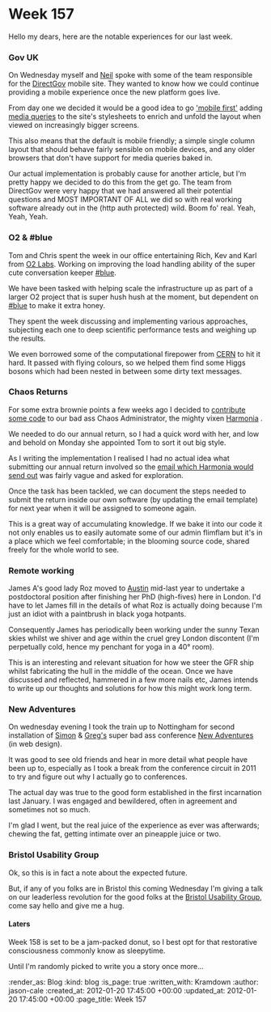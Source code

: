 Week 157
========

Hello my dears, here are the notable experiences for our last week.

### Gov UK

On Wednesday myself and [Neil][Neil] spoke with some of the team responsible for the [DirectGov][DirectGov] mobile site. They wanted to know how we could continue providing a mobile experience once the new platform goes live.

From day one we decided it would be a good idea to go ['mobile first'](http://www.google.co.uk/search?sourceid=chrome&ie=UTF-8&q=mobile+first) adding [media queries](http://www.alistapart.com/articles/responsive-web-design/) to the site's stylesheets to enrich and unfold the layout when viewed on increasingly bigger screens.

This also means that the default is mobile friendly; a simple single column layout that should behave fairly sensible on mobile devices, and any older browsers that don't have support for media queries baked in.

Our actual implementation is probably cause for another article, but I'm pretty happy we decided to do this from the get go. The team from DirectGov were very happy that we had answered all their potential questions and MOST IMPORTANT OF ALL we did so with real working software already out in the (http auth protected) wild. Boom fo' real. Yeah, Yeah, Yeah.

### O2 &amp; #blue

Tom and Chris spent the week in our office entertaining Rich, Kev and Karl from [O2 Labs](http://o2labs.co.uk/). Working on improving the load handling ability of the super cute conversation keeper [#blue](http://hashblue.com).

We have been tasked with helping scale the infrastructure up as part of a larger O2 project that is super hush hush at the moment, but dependent on [#blue](http://hashblue.com) to make it extra honey.

They spent the week discussing and implementing various approaches, subjecting each one to deep scientific performance tests and weighing up the results.

We even borrowed some of the computational firepower from [CERN](http://public.web.cern.ch/public/) to hit it hard. It passed with flying colours, so we helped them find some Higgs bosons which had been nested in between some dirty text messages.

### Chaos Returns

For some extra brownie points a few weeks ago I decided to [contribute some code](https://github.com/freerange/harmonia/commit/5ad4eabd701050f65a7b02756a4ab55e33b2aed2) to our bad ass Chaos Administrator, the mighty vixen [Harmonia](https://github.com/freerange/harmonia) .

We needed to do our annual return, so I had a quick word with her, and low and behold on Monday she appointed Tom to sort it out big style.

As I writing the implementation I realised I had no actual idea what submitting our annual return involved so the [email which Harmonia would send out](https://github.com/freerange/harmonia/blob/5ad4eabd701050f65a7b02756a4ab55e33b2aed2/lib/emails/annual_return.erb) was fairly vague and asked for exploration.

Once the task has been tackled, we can document the steps needed to submit the return inside our own software (by updating the email template) for next year when it will be assigned to someone again.

This is a great way of accumulating knowledge. If we bake it into our code it not only enables us to easily automate some of our admin flimflam but it's in a place which we feel comfortable; in the blooming source code, shared freely for the whole world to see.

### Remote working

James A's good lady Roz moved to [Austin][] mid-last year to undertake a postdoctoral position after finishing her PhD (high-fives) here in London. I'd have to let James fill in the details of what Roz is actually doing because I'm just an idiot with a paintbrush in black yoga hotpants.

Consequently James has periodically been working under the sunny Texan skies whilst we shiver and age within the cruel grey London discontent (I'm perpetually cold, hence my penchant for yoga in a 40&deg; room).

This is an interesting and relevant situation for how we steer the GFR ship whilst fabricating the hull in the middle of the ocean. Once we have discussed and reflected, hammered in a few more nails etc, James intends to write up our thoughts and solutions for how this might work long term.

### New Adventures

On wednesday evening I took the train up to Nottingham for second installation of [Simon](http://colly.com) &amp; [Greg's](http://gregorywood.co.uk) super bad ass conference [New Adventures](http://2012.newadventuresconf.com) (in web design).

It was good to see old friends and hear in more detail what people have been up to, especially as I took a break from the conference circuit in 2011 to try and figure out why I actually go to conferences.

The actual day was true to the good form established in the first incarnation last January. I was engaged and bewildered, often in agreement and sometimes not so much.

I'm glad I went, but the real juice of the experience as ever was afterwards; chewing the fat, getting intimate over an pineapple juice or two.

### Bristol Usability Group

Ok, so this is in fact a note about the expected future.

But, if any of you folks are in Bristol this coming Wednesday I'm giving a talk on our leaderless revolution for the good folks at the [Bristol Usability Group](http://bristolusability.ning.com/events/leaders-change), come say hello and give me a hug.

#### Laters

Week 158 is set to be a jam-packed donut, so I best opt for that restorative consciousness commonly know as sleepytime.

Until I'm randomly picked to write you a story once more...

[Neil]: https://twitter.com/neillyneil
[DirectGov]: http://www.direct.gov.uk/en/index.htm
[Austin]: http://g.co/maps/k5er8

:render_as: Blog
:kind: blog
:is_page: true
:written_with: Kramdown
:author: jason-cale
:created_at: 2012-01-20 17:45:00 +00:00
:updated_at: 2012-01-20 17:45:00 +00:00
:page_title: Week 157
